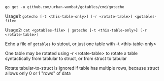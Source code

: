 `go get -u github.com/urban-wombat/gotables/cmd/gotecho`

Usage1: `gotecho [-t <this-table-only>] [-r <rotate-table>] <gotables-file>`

Usage2: `cat <gotables-file> | gotecho [-t <this-table-only>] [-r <rotate-table>]`

Echo a file of `gotables` to stdout, or just one table with -t \<this-table-only\>

One table may be rotated using -r \<rotate-table\> to rotate a table syntactically from tablular to struct,
or from struct to tabular

Rotate tabular-to-struct is ignored if table has multiple rows, because struct allows only 0 or 1 "rows" of data


